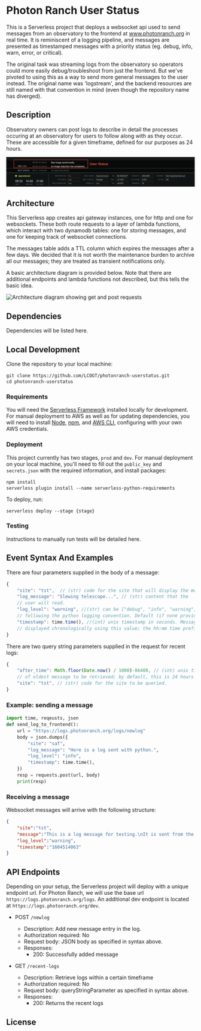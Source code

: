 # Photon Ranch User Status

This is a Serverless project that deploys a websocket api used to send messages
from an observatory to the frontend at www.photonranch.org in real time. It is 
reminiscent of a logging pipeline, and messages are presented as timestamped 
messages with a priority status (eg. debug, info, warn, error, or critical).

The original task was streaming logs from the observatory so operators could
more easily debug/troubleshoot from just the frontend. But we've pivoted to
using this as a way to send more general messages to the user instead. The
original name was 'logstream', and the backend resources are still named with
that convention in mind (even though the repository name has diverged).

## Description

Observatory owners can post logs to describe in detail the processes occuring at an observatory 
for users to follow along with as they occur. These are accessible for a given timeframe, defined
for our purposes as 24 hours.

![Viewing a message as a user](images/user_view.png)

## Architecture

This Serverless app creates api gateway instances, one for http and one for
websockets. These both route requests to a layer of lambda functions, which
interact with two dynamodb tables: one for storing messages, and one for
keeping track of websocket connections.

The messages table adds a TTL column which expires the messages after a few
days. We decided that it is not worth the maintenance burden to archive
all our messages; they are treated as transient notifications only.

A basic architecture diagram is provided below. Note that there are additional
endpoints and lambda functions not described, but this tells the basic idea.

![Architecture diagram showing get and post requests](https://i.imgur.com/T0OwvXi.png)

## Dependencies

Dependencies will be listed here.

## Local Development

Clone the repository to your local machine:

```
git clone https://github.com/LCOGT/photonranch-userstatus.git
cd photonranch-userstatus
```

### Requirements

You will need the [Serverless Framework](https://www.serverless.com/framework/docs/getting-started) 
installed locally for development. For manual deployment to AWS as well as for updating dependencies, 
you will need to install [Node](https://nodejs.org/en/), 
[npm](https://docs.npmjs.com/downloading-and-installing-node-js-and-npm), 
and [AWS CLI](https://docs.aws.amazon.com/cli/latest/userguide/getting-started-install.html), 
configuring with your own AWS credentials.

### Deployment

This project currently has two stages, `prod` and `dev`. 
For manual deployment on your local machine, you'll need to fill out the 
`public_key` and `secrets.json` with the required information, and install packages:

```
npm install
serverless plugin install --name serverless-python-requirements
```

To deploy, run:

```
serverless deploy --stage {stage}
```

### Testing

Instructions to manually run tests will be detailed here.

## Event Syntax And Examples

There are four parameters supplied in the body of a message:

```javascript
{
    "site": "tst",  // (str) code for the site that will display the message
    "log_message": "Slewing telescope...", // (str) content that the 
    // user will read.
    "log_level": "warning", //(str) can be ["debug", "info", "warning", "error", "critical"] 
    // following the python logging convention. Default (if none provided) is info.
    "timestamp": time.time(), //(int) unix timestamp in seconds. Messages are sorted and 
    // displayed chronologically using this value; the hh:mm time prefixes the message display.
}
```
There are two query string parameters supplied in the request for recent logs:

```javascript
{
    "after_time": Math.floor(Date.now() / 1000)-86400, // (int) unix timestamp in seconds 
    // of oldest message to be retrieved; by default, this is 24 hours as definied in frontend
    "site": "tst", // (str) code for the site to be queried.
}
```

### Example: sending a message

```python
import time, reqeusts, json
def send_log_to_frontend():
    url = "https://logs.photonranch.org/logs/newlog"
    body = json.dumps({
        "site": "saf",
        "log_message": "Here is a log sent with python.",
        "log_level": "info",
        "timestamp": time.time(),
    })
    resp = requests.post(url, body)
    print(resp)
```

### Receiving a message

Websocket messages will arrive with the following structure:

```json
{
    "site":"tst",
    "message":"This is a log message for testing.\nIt is sent from the frontend.",
    "log_level":"warning",
    "timestamp":"1604514063"
}
```

## API Endpoints

Depending on your setup, the Serverless project will deploy with a unique 
endpoint url. For Photon Ranch, we will use the base url `https://logs.photonranch.org/logs`. 
An additional dev endpoint is located at `https://logs.photonranch.org/dev`.

- POST `/newlog`
  - Description: Add new message entry in the log.
  - Authorization required: No
  - Request body: JSON body as specified in syntax above.
  - Responses:
    - 200: Successfully added message

- GET `/recent-logs`
  - Description: Retrieve logs within a certain timeframe
  - Authorization required: No
  - Request body: queryStringParameter as specified in syntax above.
  - Responses:
    - 200: Returns the recent logs

## License
